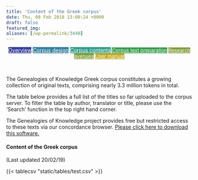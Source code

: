 ```yaml
---
title: 'Content of the Greek corpus'
date: Thu, 08 Feb 2018 13:00:24 +0000
draft: false
featured_img: 
aliases: [/wp-permalink/3440]
---
```


<div class="entry-post"><p style="text-align: center;"><a class="fasc-button fasc-size-medium fasc-type-flat fasc-rounded-medium" style="background-color: #333f9e; color: #ffffff;" href="http://genealogiesofknowledge.net/genealogies-knowledge-corpus/">Overview</a>&nbsp;<a class="fasc-button fasc-size-medium fasc-type-flat fasc-rounded-medium" style="background-color: #33809e; color: #ffffff;" href="http://genealogiesofknowledge.net/genealogies-knowledge-corpus/corpus-design/">Corpus design</a>&nbsp;<a class="fasc-button fasc-size-medium fasc-type-flat fasc-rounded-medium" style="background-color: #339e89; color: #ffffff;" href="http://genealogiesofknowledge.net/genealogies-knowledge-corpus/corpus-contents/">Corpus contents</a><span style="font-size: 0.95em;">&nbsp;<a class="fasc-button fasc-size-medium fasc-type-flat fasc-rounded-medium" style="background-color: #339e48; color: #ffffff;" href="http://genealogiesofknowledge.net/genealogies-knowledge-corpus/corpus-text-preparation/">Corpus text preparation</a>&nbsp;<a class="fasc-button fasc-size-medium fasc-type-flat fasc-rounded-medium" style="background-color: #809e33; color: #ffffff;" href="http://genealogiesofknowledge.net/research-avenues/">Research avenues</a>&nbsp;<a class="fasc-button fasc-size-medium fasc-type-flat fasc-rounded-medium" style="background-color: #c2a91d; color: #ffffff;" href="http://genealogiesofknowledge.net/software/manual/">User manual</a></span></p>
&nbsp;

The Genealogies of Knowledge Greek corpus constitutes a growing collection of original texts, comprising nearly 3.3 million tokens in total.

The table below provides a full list of the titles so far uploaded to the corpus server. To filter the table by author, translator or title, please use the ‘Search’ function in the top right hand corner.

The Genealogies of Knowledge project provides free but restricted access to these texts via our&nbsp;concordance browser. <a href="http://genealogiesofknowledge.net/software/">Please click here to download this software.</a>
<h4>Content of the Greek corpus</h4>
(Last updated 20/02/19)


{{< tablecsv "static/tables/test.csv" >}}


</div>